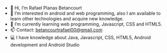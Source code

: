 - 👋 Hi, I’m Rafael Planas Betancourt 
- 👀 I’m interested in android and web programming, also I am available to learn other technologies and acquire new knowledge.
- 🌱 I’m currently learning web programming, Javascript, CSS and HTML5.
- 📫 Contact: betancourtrafael00@gmail.com
- 💻 I have knowledge about Java, Javascript, CSS, HTML5, Android development and Android Studio
<!---
mybess00/mybess00 is a ✨ special ✨ repository because its `README.md` (this file) appears on your GitHub profile.
You can click the Preview link to take a look at your changes.
--->
